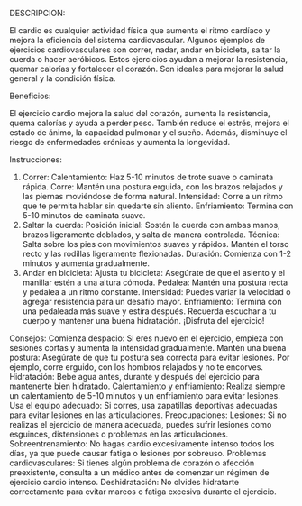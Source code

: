 DESCRIPCION:

El cardio es cualquier actividad física que aumenta el ritmo cardíaco y mejora la eficiencia del sistema cardiovascular. Algunos ejemplos de ejercicios cardiovasculares son correr, nadar, andar en bicicleta, saltar la cuerda o hacer aeróbicos. Estos ejercicios ayudan a mejorar la resistencia, quemar calorías y fortalecer el corazón. Son ideales para mejorar la salud general y la condición física.

Beneficios:

El ejercicio cardio mejora la salud del corazón, aumenta la resistencia, quema calorías y ayuda a perder peso. También reduce el estrés, mejora el estado de ánimo, la capacidad pulmonar y el sueño. Además, disminuye el riesgo de enfermedades crónicas y aumenta la longevidad.

Instrucciones:

1. Correr:
Calentamiento: Haz 5-10 minutos de trote suave o caminata rápida.
Corre: Mantén una postura erguida, con los brazos relajados y las piernas moviéndose de forma natural.
Intensidad: Corre a un ritmo que te permita hablar sin quedarte sin aliento.
Enfriamiento: Termina con 5-10 minutos de caminata suave.
2. Saltar la cuerda:
Posición inicial: Sostén la cuerda con ambas manos, brazos ligeramente doblados, y salta de manera controlada.
Técnica: Salta sobre los pies con movimientos suaves y rápidos. Mantén el torso recto y las rodillas ligeramente flexionadas.
Duración: Comienza con 1-2 minutos y aumenta gradualmente.
3. Andar en bicicleta:
Ajusta tu bicicleta: Asegúrate de que el asiento y el manillar estén a una altura cómoda.
Pedalea: Mantén una postura recta y pedalea a un ritmo constante.
Intensidad: Puedes variar la velocidad o agregar resistencia para un desafío mayor.
Enfriamiento: Termina con una pedaleada más suave y estira después.
Recuerda escuchar a tu cuerpo y mantener una buena hidratación. ¡Disfruta del ejercicio!

Consejos:
Comienza despacio: Si eres nuevo en el ejercicio, empieza con sesiones cortas y aumenta la intensidad gradualmente.
Mantén una buena postura: Asegúrate de que tu postura sea correcta para evitar lesiones. Por ejemplo, corre erguido, con los hombros relajados y no te encorves.
Hidratación: Bebe agua antes, durante y después del ejercicio para mantenerte bien hidratado.
Calentamiento y enfriamiento: Realiza siempre un calentamiento de 5-10 minutos y un enfriamiento para evitar lesiones.
Usa el equipo adecuado: Si corres, usa zapatillas deportivas adecuadas para evitar lesiones en las articulaciones.
Preocupaciones:
Lesiones: Si no realizas el ejercicio de manera adecuada, puedes sufrir lesiones como esguinces, distensiones o problemas en las articulaciones.
Sobreentrenamiento: No hagas cardio excesivamente intenso todos los días, ya que puede causar fatiga o lesiones por sobreuso.
Problemas cardiovasculares: Si tienes algún problema de corazón o afección preexistente, consulta a un médico antes de comenzar un régimen de ejercicio cardio intenso.
Deshidratación: No olvides hidratarte correctamente para evitar mareos o fatiga excesiva durante el ejercicio.